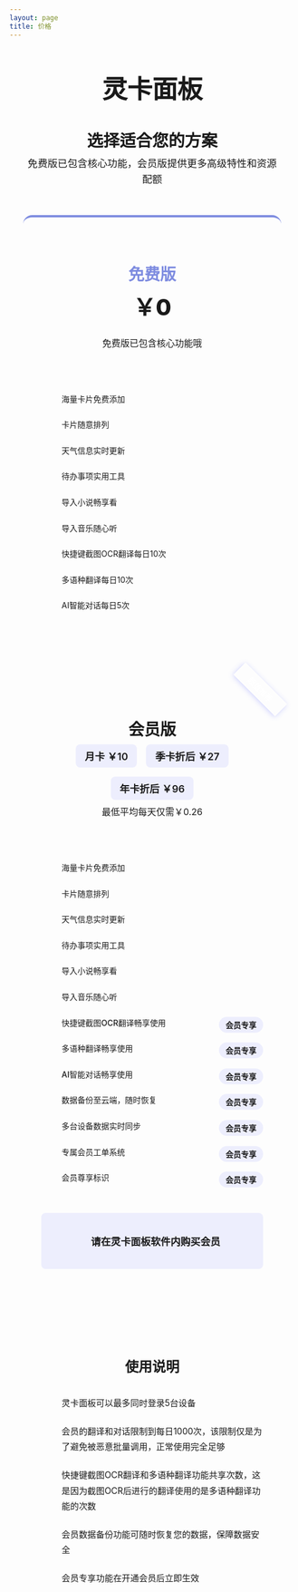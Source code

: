 ```yaml
---
layout: page
title: 价格
---
```


<div class="pricing-container">
    <div class="header">
        <h1 class="software-title">灵卡面板</h1>
        <h2>选择适合您的方案</h2>
        <p>免费版已包含核心功能，会员版提供更多高级特性和资源配额</p>
    </div>
    <div class="plans-comparison">
        <!-- 免费方案 -->
        <div class="plan-card free-plan">
            <div class="plan-header">
                <h3 class="plan-name">免费版</h3>
                <div class="price-tag">￥0</div>
                <p class="price-description">免费版已包含核心功能哦</p>
            </div>
            <div class="features-list">
                <div class="feature-item">
                    <i class="fas fa-check-circle"></i>
                    <span>海量卡片免费添加</span>
                </div>
                <div class="feature-item">
                    <i class="fas fa-check-circle"></i>
                    <span>卡片随意排列</span>
                </div>
                <div class="feature-item">
                    <i class="fas fa-check-circle"></i>
                    <span>天气信息实时更新</span>
                </div>
                <div class="feature-item">
                    <i class="fas fa-check-circle"></i>
                    <span>待办事项实用工具</span>
                </div>
                <div class="feature-item">
                    <i class="fas fa-check-circle"></i>
                    <span>导入小说畅享看</span>
                </div>
                <div class="feature-item">
                    <i class="fas fa-check-circle"></i>
                    <span>导入音乐随心听</span>
                </div>
                <div class="feature-item">
                    <i class="fas fa-check-circle"></i>
                    <span>快捷键截图OCR翻译每日10次</span>
                </div>
                <div class="feature-item">
                    <i class="fas fa-check-circle"></i>
                    <span>多语种翻译每日10次</span>
                </div>
                <div class="feature-item">
                    <i class="fas fa-check-circle"></i>
                    <span>AI智能对话每日5次</span>
                </div>
            </div>
        </div>
        <!-- 会员方案 -->
        <div class="plan-card premium-plan">
            <div class="premium-badge">超值推荐</div>
            <div class="plan-header">
                <h3 class="plan-name">会员版</h3>
                <div class="price-options">
                    <div class="price-option">月卡 ￥10</div>
                    <div class="price-option">季卡折后 ￥27</div>
                    <div class="price-option">年卡折后 ￥96</div>
                </div>
                <p class="price-description">最低平均每天仅需￥0.26</p>
            </div>
            <div class="features-list">
                <div class="feature-item">
                    <i class="fas fa-check-circle"></i>
                    <span>海量卡片免费添加</span>
                </div>
                <div class="feature-item">
                    <i class="fas fa-check-circle"></i>
                    <span>卡片随意排列</span>
                </div>
                <div class="feature-item">
                    <i class="fas fa-check-circle"></i>
                    <span>天气信息实时更新</span>
                </div>
                <div class="feature-item">
                    <i class="fas fa-check-circle"></i>
                    <span>待办事项实用工具</span>
                </div>
                <div class="feature-item">
                    <i class="fas fa-check-circle"></i>
                    <span>导入小说畅享看</span>
                </div>
                <div class="feature-item">
                    <i class="fas fa-check-circle"></i>
                    <span>导入音乐随心听</span>
                </div>
                <div class="feature-item premium-feature">
                    <i class="fas fa-star"></i>
                    <span>快捷键截图OCR翻译畅享使用</span>
                    <span class="feature-tag">会员专享</span>
                </div>
                <div class="feature-item premium-feature">
                    <i class="fas fa-star"></i>
                    <span>多语种翻译畅享使用</span>
                    <span class="feature-tag">会员专享</span>
                </div>
                <div class="feature-item premium-feature">
                    <i class="fas fa-star"></i>
                    <span>AI智能对话畅享使用</span>
                    <span class="feature-tag">会员专享</span>
                </div>
                <div class="feature-item premium-feature">
                    <i class="fas fa-star"></i>
                    <span>数据备份至云端，随时恢复</span>
                    <span class="feature-tag">会员专享</span>
                </div>
                <div class="feature-item premium-feature">
                    <i class="fas fa-star"></i>
                    <span>多台设备数据实时同步</span>
                    <span class="feature-tag">会员专享</span>
                </div>
                <div class="feature-item premium-feature">
                    <i class="fas fa-star"></i>
                    <span>专属会员工单系统</span>
                    <span class="feature-tag">会员专享</span>
                </div>
                <div class="feature-item premium-feature">
                    <i class="fas fa-star"></i>
                    <span>会员尊享标识</span>
                    <span class="feature-tag">会员专享</span>
                </div>
            </div>
            <div class="purchase-hint">
                <i class="fas fa-shopping-cart"></i>
                <p>请在灵卡面板软件内购买会员</p>
            </div>
        </div>
    </div>
    <div class="notes-section">
        <h3>使用说明</h3>
        <div class="notes-content">
            <div class="note-item">
                <i class="fas fa-info-circle"></i>
                <span>灵卡面板可以最多同时登录5台设备</span>
            </div>
            <div class="note-item">
                <i class="fas fa-info-circle"></i>
                <span>会员的翻译和对话限制到每日1000次，该限制仅是为了避免被恶意批量调用，正常使用完全足够</span>
            </div>
            <div class="note-item">
                <i class="fas fa-info-circle"></i>
                <span>快捷键截图OCR翻译和多语种翻译功能共享次数，这是因为截图OCR后进行的翻译使用的是多语种翻译功能的次数</span>
            </div>
            <div class="note-item">
                <i class="fas fa-info-circle"></i>
                <span>会员数据备份功能可随时恢复您的数据，保障数据安全</span>
            </div>
            <div class="note-item">
                <i class="fas fa-info-circle"></i>
                <span>会员专享功能在开通会员后立即生效</span>
            </div>
        </div>
    </div>
</div>

<style>
    /* 基础样式 - 同时适配浅色和深色模式 */
    .pricing-container {
        max-width: 1200px;
        margin: 2rem auto;
        padding: 0 1.5rem;
        font-family: -apple-system, BlinkMacSystemFont, 'Segoe UI', Roboto, Oxygen,
            Ubuntu, Cantarell, 'Open Sans', 'Helvetica Neue', sans-serif;
    }

    /* 软件标题样式 */
    .software-title {
        font-size: 2.8rem;
        font-weight: 700;
        color: var(--vp-c-text-1);
        margin-bottom: 0.5rem;
        letter-spacing: -0.5px;
        line-height: 1.2;
        text-align: center;
    }

    .header {
        text-align: center;
        margin-bottom: 3rem;
    }

    .header h2 {
        font-size: 1.8rem;
        font-weight: 600;
        color: var(--vp-c-text-1);
        margin-bottom: 0.5rem;
    }

    .header p {
        font-size: 1.1rem;
        color: var(--vp-c-text-2);
        max-width: 600px;
        margin: 0 auto;
        line-height: 1.6;
    }

    .plans-comparison {
        display: flex;
        gap: 2rem;
        margin-bottom: 3rem;
        flex-wrap: wrap;
        justify-content: center;
    }

    .plan-card {
        background: var(--vp-c-bg-soft);
        border-radius: 16px;
        padding: 2.5rem 2rem;
        border: 1px solid var(--vp-c-divider);
        box-shadow: var(--vp-shadow-1);
        transition: all 0.3s ease;
        flex: 1;
        min-width: 300px;
        max-width: 500px;
        display: flex;
        flex-direction: column;
        position: relative;
    }

    .plan-card:hover {
        transform: translateY(-5px);
        box-shadow: var(--vp-shadow-2);
    }

    .free-plan {
        border-top: 4px solid #7e8ce0;
    }

    .premium-plan {
        border-top: 4px solid var(--vp-c-brand);
    }

    .premium-badge {
        position: absolute;
        top: 15px;
        right: -15px;
        background: var(--vp-c-brand);
        color: white;
        padding: 5px 25px;
        transform: rotate(45deg);
        font-size: 0.85rem;
        font-weight: 600;
        text-align: center;
        box-shadow: 0 2px 10px rgba(100, 108, 255, 0.3);
    }

    .plan-header {
        margin-bottom: 1.5rem;
        text-align: center;
    }

    .plan-name {
        font-size: 1.75rem;
        font-weight: 700;
        margin-bottom: 0.5rem;
    }

    .free-plan .plan-name {
        color: #7e8ce0;
    }

    .premium-plan .plan-name {
        color: var(--vp-c-brand);
    }

    .price-tag {
        font-size: 2.5rem;
        font-weight: 800;
        margin-bottom: 1.5rem;
    }

    .price-options {
        display: flex;
        justify-content: center;
        gap: 1rem;
        margin-bottom: 0.5rem;
        flex-wrap: wrap;
    }

    .price-option {
        background: rgba(100, 108, 255, 0.1);
        padding: 0.5rem 1rem;
        border-radius: 8px;
        font-weight: 600;
        color: var(--vp-c-brand);
        font-size: 1.1rem;
    }

    .price-description {
        color: var(--vp-c-text-2);
        font-size: 1rem;
        margin-top: 0.5rem;
    }

    .features-list {
        margin: 1.5rem 0;
        flex-grow: 1;
    }

    .feature-item {
        padding: 0.8rem 0;
        display: flex;
        align-items: flex-start;
        gap: 12px;
        border-bottom: 1px solid var(--vp-c-divider);
        position: relative;
    }

    .feature-item:last-child {
        border-bottom: none;
    }

    .feature-item i {
        min-width: 24px;
        text-align: center;
        margin-top: 3px;
    }

    .feature-item i.fa-check-circle {
        color: var(--vp-c-brand);
    }

    /*.free-plan .feature-item i.fa-check-circle {*/
    /*    color: #7e8ce0;*/
    /*}*/

    .feature-item i.fa-star {
        color: #ffc107;
    }

    .feature-tag {
        background: rgba(100, 108, 255, 0.1);
        color: var(--vp-c-brand);
        padding: 0.25rem 0.75rem;
        border-radius: 20px;
        font-size: 0.85rem;
        font-weight: 600;
        margin-left: 8px;
        position: absolute;
        right: 0;
    }

    .premium-feature {
        color: var(--vp-c-brand);
        font-weight: 500;
    }

    .purchase-hint {
        background: rgba(100, 108, 255, 0.1);
        padding: 1.2rem;
        border-radius: 8px;
        margin-top: 1rem;
        text-align: center;
        display: flex;
        align-items: center;
        justify-content: center;
        gap: 12px;
        font-weight: 600;
        color: var(--vp-c-brand);
        font-size: 1.1rem;
        border-left: 4px solid var(--vp-c-brand);
    }

    .purchase-hint i {
        font-size: 1.3rem;
    }

    .notes-section {
        background: var(--vp-c-bg-soft);
        border-radius: 12px;
        padding: 2rem;
        max-width: 800px;
        margin: 0 auto;
        border: 1px solid var(--vp-c-divider);
    }

    .notes-section h3 {
        font-size: 1.5rem;
        margin-bottom: 1.5rem;
        color: var(--vp-c-text-1);
        text-align: center;
    }

    .notes-content {
        font-size: 0.95rem;
        color: var(--vp-c-text-2);
        line-height: 1.8;
    }

    .note-item {
        padding: 0.7rem 0;
        display: flex;
        align-items: flex-start;
        gap: 12px;
    }

    .note-item i {
        color: var(--vp-c-brand);
        min-width: 24px;
        text-align: center;
        margin-top: 4px;
    }

    /* 响应式设计 */
    @media (max-width: 768px) {
        .plans-comparison {
            flex-direction: column;
            align-items: center;
        }

        .plan-card {
            width: 100%;
            max-width: 100%;
        }

        .software-title {
            font-size: 2.2rem;
        }

        .header h2 {
            font-size: 1.5rem;
        }

        .premium-badge {
            right: -20px;
            font-size: 0.75rem;
            padding: 4px 20px;
        }
    }

    /* 深色模式调整 */
    .dark .plan-card {
        box-shadow: var(--vp-shadow-2);
    }

    .dark .purchase-hint {
        background: rgba(100, 108, 255, 0.15);
    }

    .dark .feature-tag {
        background: rgba(100, 108, 255, 0.2);
    }
</style>